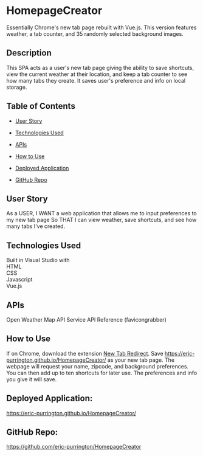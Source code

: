 # HomepageCreator
Essentially Chrome's new tab page rebuilt with Vue.js. This version features weather, a tab counter, and 35 randomly selected background images.

## Description
This SPA acts as a user's new tab page giving the ability to save shortcuts, view the current weather at their location, and keep a tab counter to see how many tabs they create. It saves user's preference and info on local storage.

## Table of Contents

- [User Story](#user-story)

- [Technologies Used](#technologies-used)

- [APIs](#apis)

- [How to Use](#how-to-use)

- [Deployed Application](#deployed-application)

- [GitHub Repo](#github-repo)


## User Story

As a USER,
I WANT a web application that allows me to input preferences to my new tab page
So THAT I can view weather, save shortcuts, and see how many tabs I've created.

## Technologies Used  

Built in Visual Studio with    
HTML    
CSS      
Javascript  
Vue.js       

## APIs  

Open Weather Map API
Service API Reference (favicongrabber)    

## How to Use  
If on Chrome, download the extension [New Tab Redirect](https://chrome.google.com/webstore/detail/new-tab-redirect/icpgjfneehieebagbmdbhnlpiopdcmna). Save https://eric-purrington.github.io/HomepageCreator/ as your new tab page. The webpage will request your name, zipcode, and background preferences. You can then add up to ten shortcuts for later use. The preferences and info you give it will save.

## Deployed Application:  

https://eric-purrington.github.io/HomepageCreator/

## GitHub Repo:

https://github.com/eric-purrington/HomepageCreator
